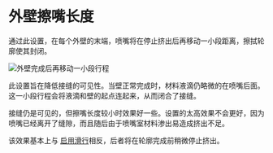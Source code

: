 外壁擦嘴长度
====
通过此设置，在每个外壁的末端，喷嘴将在停止挤出后再移动一小段距离，擦拭轮廓使其封闭。

<!--screenshot {
"image_path": "wall_0_wipe_dist.png",
"models": [
{
"script": "thin_cylinder.scad",
"transformation": ["scale(0.5)"]
}
],
"camera_position": [0, 0, 50],
"settings": {
"wall_0_wipe_dist": 4
},
"structures": ["travels", "helpers", "shell", "infill", "starts"],
"minimum_layer": 2,
"layer": 2,
"colours": 16
}-->
![外壁完成后再移动一小段行程](../images/wall_0_wipe_dist.png)

此设置旨在降低接缝的可见性。当壁正常完成时，材料液滴仍略微的在喷嘴后面。这一小段行程会将液滴和壁的起点连起来，从而闭合了接缝。

接缝仍是可见的，但擦嘴长度较小时效果好一些。设置的太高效果不会更好，因为喷嘴已经离开了缝隙，而且随后由于喷嘴室材料渗出易造成挤出不足。

该效果基本上与 [启用滑行](../experimental/coasting_enable.md)相反，后者将在轮廓完成前稍微停止挤出。
